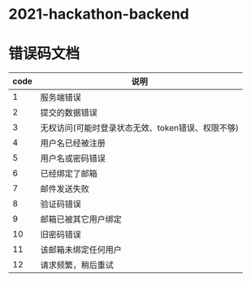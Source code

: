 # 2021-hackathon-backend

# 错误码文档


| code | 说明 |
| --- | --- |
| 1  | 服务端错误  |
| 2  | 提交的数据错误  |
| 3  | 无权访问(可能时登录状态无效、token错误、权限不够)  |
| 4  | 用户名已经被注册  |
| 5  | 用户名或密码错误  |
| 6  | 已经绑定了邮箱  |
| 7  | 邮件发送失败  |
| 8  | 验证码错误  |
| 9  | 邮箱已被其它用户绑定  |
| 10  | 旧密码错误  |
| 11  | 该邮箱未绑定任何用户  |
| 12  | 请求频繁，稍后重试  |